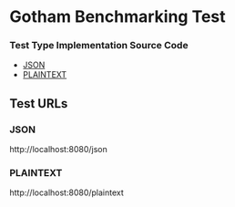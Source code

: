 # Gotham Benchmarking Test

### Test Type Implementation Source Code

* [JSON](src/main.rs)
* [PLAINTEXT](src/main.rs)

## Test URLs
### JSON

http://localhost:8080/json

### PLAINTEXT

http://localhost:8080/plaintext
